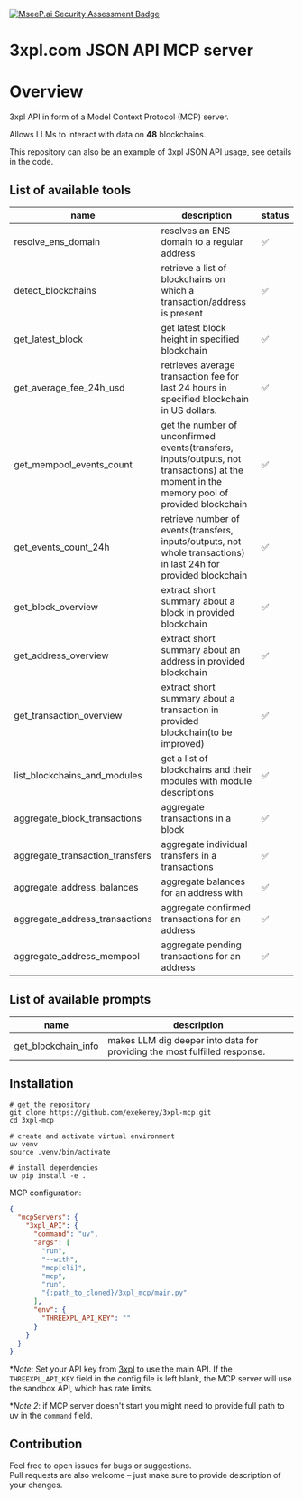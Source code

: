 [![MseeP.ai Security Assessment Badge](https://mseep.net/pr/exekerey-3xpl-mcp-badge.png)](https://mseep.ai/app/exekerey-3xpl-mcp)

# 3xpl.com JSON API MCP server

# Overview

3xpl API in form of a Model Context Protocol (MCP) server.

Allows LLMs to interact with data on **48** blockchains.

This repository can also be an example of 3xpl JSON API usage, see details in the code.

[//]: # (demo video from Claude)

## List of available tools

| name                            | description                                                                                                                               | status |
|---------------------------------|-------------------------------------------------------------------------------------------------------------------------------------------|--------|
| resolve_ens_domain              | resolves an ENS domain to a regular address                                                                                               | ✅      | 
| detect_blockchains              | retrieve a list of blockchains on which a transaction/address is present                                                                  | ✅      | 
| get_latest_block                | get latest block height in specified blockchain                                                                                           | ✅      |  
| get_average_fee_24h_usd         | retrieves average transaction fee for last 24 hours in specified blockchain in US dollars.                                                | ✅      | 
| get_mempool_events_count        | get the number of unconfirmed events(transfers, inputs/outputs, not transactions) at the moment in the memory pool of provided blockchain | ✅      | 
| get_events_count_24h            | retrieve number of events(transfers, inputs/outputs, not whole transactions) in last 24h for provided blockchain                          | ✅      | 
| get_block_overview              | extract short summary about a block in provided blockchain                                                                                | ✅      | 
| get_address_overview            | extract short summary about an address in provided blockchain                                                                             | ✅      | 
| get_transaction_overview        | extract short summary about a transaction in provided blockchain(to be improved)                                                          | ✅      | 
| list_blockchains_and_modules    | get a list of blockchains and their modules with module descriptions                                                                      | ✅      | 
| aggregate_block_transactions    | aggregate transactions in a block                                                                                                         | ✅      |
| aggregate_transaction_transfers | aggregate individual transfers in a transactions                                                                                          | ✅      |
| aggregate_address_balances      | aggregate balances for an address with                                                                                                    | ✅      |
| aggregate_address_transactions  | aggregate confirmed transactions for an address                                                                                           | ✅      |
| aggregate_address_mempool       | aggregate pending transactions for an address                                                                                             | ✅      |

## List of available prompts

| name                | description                                                               |
|---------------------|---------------------------------------------------------------------------|
| get_blockchain_info | makes LLM dig deeper into data for providing the most fulfilled response. |

[//]: # (*might be inaccurate, see the API docs and policy for details.)

## Installation

```shell
# get the repository
git clone https://github.com/exekerey/3xpl-mcp.git
cd 3xpl-mcp

# create and activate virtual environment
uv venv 
source .venv/bin/activate

# install dependencies
uv pip install -e .
```

MCP configuration:

```json
{
  "mcpServers": {
    "3xpl_API": {
      "command": "uv",
      "args": [
        "run",
        "--with",
        "mcp[cli]",
        "mcp",
        "run",
        "{:path_to_cloned}/3xpl_mcp/main.py"
      ],
      "env": {
        "THREEXPL_API_KEY": ""
      }
    }
  }
}
```

**Note*: Set your API key from [3xpl](https://3xpl.com/data/json-api) to use the main API.
If the `THREEXPL_API_KEY` field in the config file is left blank,
the MCP server will use the sandbox API, which has rate limits.

**Note 2*: if MCP server doesn't start you might need to provide full path to uv in the `command` field.

## Contribution

Feel free to open issues for bugs or suggestions.  
Pull requests are also welcome – just make sure to provide description of your changes.
